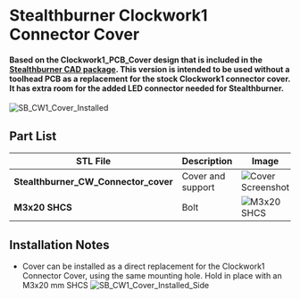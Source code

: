 # Stealthburner Clockwork1 Connector Cover

#### Based on the Clockwork1_PCB_Cover design that is included in the [Stealthburner CAD package](https://github.com/VoronDesign/Voron-Stealthburner).  This version is intended to be used without a toolhead PCB as a replacement for the stock Clockwork1 connector cover.  It has extra room for the added LED connector needed for Stealthburner.

![SB_CW1_Cover_Installed](https://user-images.githubusercontent.com/2540542/201501373-749069eb-ed1d-4e04-8a1b-814561612ab9.jpg
)


## Part List
| STL File | Description | Image |
| --- | --- | --- |
| **Stealthburner_CW_Connector_cover** | Cover and support | ![Cover Screenshot](https://user-images.githubusercontent.com/2540542/201501381-826db90b-3804-48bd-a633-f080beb2f72b.png) |
| **M3x20 SHCS** | Bolt | ![M3x20 SHCS](https://user-images.githubusercontent.com/2540542/201501385-5c521c59-0596-4652-9518-8a6057922fc1.png) |

## Installation Notes
* Cover can be installed as a direct replacement for the Clockwork1 Connector Cover, using the same mounting hole.  Hold in place with an M3x20 mm SHCS ![SB_CW1_Cover_Installed_Side](https://user-images.githubusercontent.com/2540542/201501390-0fc90daa-c376-4a8e-b5c5-585af224faa0.jpg)
